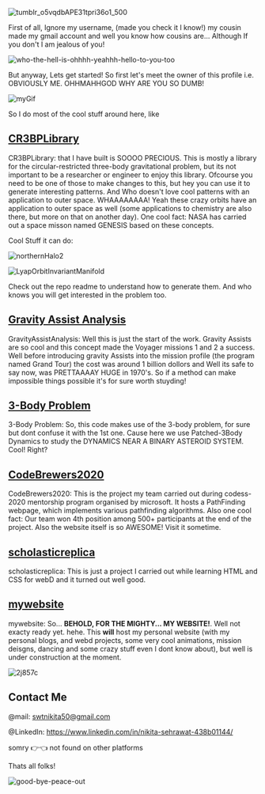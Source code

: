 

![tumblr_o5vqdbAPE31tpri36o1_500](https://user-images.githubusercontent.com/49591523/178697286-7aa0b205-c6d4-40a6-94b8-61246ca22f38.gif)

First of all, Ignore my username, (made you check it I know!) my cousin made my gmail account and well you know how cousins are...
Although If you don't I am jealous of you!

![who-the-hell-is-ohhhh-yeahhh-hello-to-you-too](https://user-images.githubusercontent.com/49591523/178698724-4224640d-788b-44b1-a217-b62499576582.gif)

But anyway, Lets get started!
So first let's meet the owner of this profile i.e. OBVIOUSLY ME. OHHMAHHGOD WHY ARE YOU SO DUMB!

![myGif](https://user-images.githubusercontent.com/49591523/178701654-27a57a67-fa8a-4e37-89f9-216177a73428.gif)

So I do most of the cool stuff around here, like

## [CR3BPLibrary](https://github.com/swtnikita50/CRTBP-Library)

CR3BPLibrary: that I have built is SOOOO PRECIOUS. This is mostly a library for the circular-restricted three-body gravitational problem, but its not important to be a researcher or engineer to enjoy this library. Ofcourse you need to be one of those to make changes to this, but hey you can use it to generate interesting patterns. And Who doesn't love cool patterns with an application to outer space. WHAAAAAAAA! Yeah these crazy orbits have an application to outer space as well (some applications to chemistry are also there, but more on that on another day). 
One cool fact: NASA has carried out a space misson named GENESIS based on these concepts.

Cool Stuff it can do:

![northernHalo2](https://user-images.githubusercontent.com/49591523/178713596-71c40e66-6cde-4393-a5c2-795f2598377f.png)

![LyapOrbitInvariantManifold](https://user-images.githubusercontent.com/49591523/178713606-cfda4403-0a6b-4e17-bed0-0b9d7710a47a.png)

Check out the repo readme to understand how to generate them. And who knows you will get interested in the problem too. 


## [Gravity Assist Analysis](https://github.com/swtnikita50/GravityAssist)
GravityAssistAnalysis: Well this is just the start of the work. Gravity Assists are so cool and this concept made the Voyager missions 1 and 2 a success. Well before introducing gravity Assists into the mission profile (the program named Grand Tour) the cost was around 1 billion dollors and Well its safe to say now, was PRETTAAAAY HUGE in 1970's.
So if a method can make impossible things possible it's for sure worth stuyding!

## [3-Body Problem](https://github.com/swtnikita50/3-Body-Problem)
3-Body Problem: So, this code makes use of the 3-body problem, for sure but dont confuse it with the 1st one. Cause here we use Patched-3Body Dynamics to study the DYNAMICS NEAR A BINARY ASTEROID SYSTEM. Cool! Right?

## [CodeBrewers2020](https://github.com/swtnikita50/Code_Brewers2020)
CodeBrewers2020: This is the project my team carried out during codess-2020 mentorship program organised by microsoft. It hosts a PathFinding webpage, which implements various pathfinding algorithms. 
Also one cool fact: Our team won 4th position among 500+ participants at the end of the project. Also the website itself is so AWESOME! Visit it sometime.

## [scholasticreplica](https://github.com/swtnikita50/scholasticreplica)
scholasticreplica: This is just a project I carried out while learning HTML and CSS for webD and it turned out well good.

## [mywebsite](https://github.com/swtnikita50/mywebsite)
mywebsite: So... **BEHOLD, FOR THE MIGHTY... MY WEBSITE!**. Well not exacty ready yet. hehe. This **will** host my personal website (with my personal blogs, and webd projects, some very cool animations, mission deisgns, dancing and some crazy stuff even I dont know about), but well is under construction at the moment.

![2j857c](https://user-images.githubusercontent.com/49591523/178713387-72c05364-aff5-4e7a-856e-877d86c59d39.jpg)



## Contact Me

@mail: swtnikita50@gmail.com

@LinkedIn: https://www.linkedin.com/in/nikita-sehrawat-438b01144/

somry :point_right::point_left: not found on other platforms

Thats all folks!

![good-bye-peace-out](https://user-images.githubusercontent.com/49591523/178713128-0ab90678-d0b7-4f8c-b197-3f5231e51b49.gif)


<!---

swtnikita50/swtnikita50 is a ✨ special ✨ repository because its `README.md` (this file) appears on your GitHub profile.
You can click the Preview link to take a look at your changes.
--->
